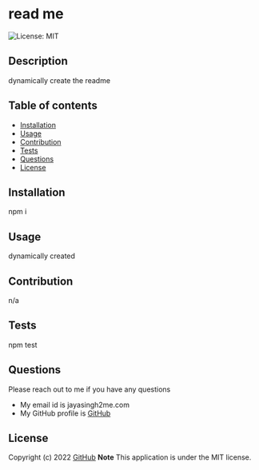 # read me

 ![License: MIT](https://img.shields.io/badge/License-MIT-yellow.svg)

  ## Description
  dynamically create the readme

  
  ## Table of contents
  * [Installation](#installation)
  * [Usage](#usage)
  * [Contribution](#contribution)
  * [Tests](#tests)
  * [Questions](#questions)
  * [License](#license)
  

  ## Installation
  npm i

   ## Usage
  dynamically created

  ## Contribution 
  n/a

  ## Tests
  npm test

 ## Questions
  Please reach out to me if you have any questions
  
  * My email id is jayasingh2me.com
  * My GitHub profile is [GitHub](https://github.com/jaya4ever)


  ## License
  Copyright (c) 2022 [GitHub](https://github.com/jaya4ever)
  **Note** This application is under the MIT license.

